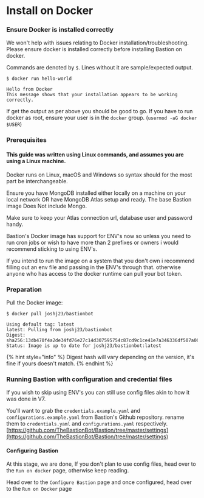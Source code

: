 # Install on Docker

### Ensure Docker is installed correctly

We won't help with issues relating to Docker installation/troubleshooting. Please ensure docker is installed correctly before installing Bastion on docker.

Commands are denoted by `$`. Lines without it are sample/expected output.

```text
$ docker run hello-world

Hello from Docker
This message shows that your installation appears to be working correctly.
```

If get the output as per above you should be good to go. If you have to run docker as root, ensure your user is in the `docker` group. \(`usermod -aG docker $USER`\)

### Prerequisites

#### This guide was written using Linux commands, and assumes you are using a Linux machine.

Docker runs on Linux, macOS and Windows so syntax should for the most part be interchangeable.

Ensure you have MongoDB installed either locally on a machine on your local network OR have MongoDB Atlas setup and ready. The base Bastion image Does Not include Mongo.

Make sure to keep your Atlas connection url, database user and password handy.

Bastion's Docker image has support for ENV's now so unless you need to run cron jobs or wish to have more than 2 prefixes or owners i would recommend sticking to using ENV's.

If you intend to run the image on a system that you don't own i recommend filling out an env file and passing in the ENV's through that. otherwise anyone who has access to the docker runtime can pull your bot token.

### Preparation

Pull the Docker image:

```text
$ docker pull joshj23/bastionbot

Using default tag: latest
latest: Pulling from joshj23/bastionbot
Digest: sha256:13db470f4a2de34fd76e27c14d307595754c87cd9c1ce41e7a346336df507a06
Status: Image is up to date for joshj23/bastionbot:latest
```

{% hint style="info" %}
Digest hash will vary depending on the version, it's fine if yours doesn't match.
{% endhint %}

### Running Bastion with configuration and credential files

If you wish to skip using ENV's you can still use config files akin to how it was done in V7.

You'll want to grab the `credentials.example.yaml` and `configurations.example.yaml` from Bastion's Github repository. rename them to `credentials.yaml` and `configurations.yaml` respectively. [https://github.com/TheBastionBot/Bastion/tree/master/settings](https://github.com/TheBastionBot/Bastion/tree/master/settings)

#### Configuring Bastion

At this stage, we are done, If you don't plan to use config files, head over to the `Run on docker` page, otherwise keep reading.

Head over to the `Configure Bastion` page and once configured, head over to the `Run on Docker` page

